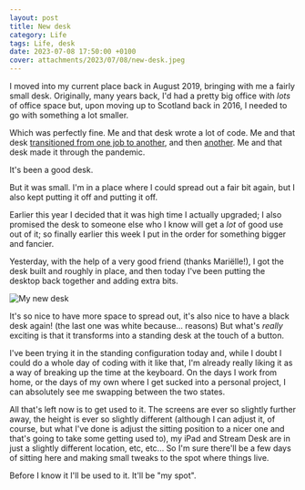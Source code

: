 ```yaml
---
layout: post
title: New desk
category: Life
tags: Life, desk
date: 2023-07-08 17:50:00 +0100
cover: attachments/2023/07/08/new-desk.jpeg
---
```


I moved into my current place back in August 2019, bringing with me a fairly
small desk. Originally, many years back, I'd had a pretty big office with
*lots* of office space but, upon moving up to Scotland back in 2016, I
needed to go with something a lot smaller.

Which was perfectly fine. Me and that desk wrote a lot of code. Me and that
desk [transitioned from one job to
another](/2017/12/12/on_to_something_new.html), and then
[another](/2022/10/05/on-to-something-new-redux.html). Me and that desk made
it through the pandemic.

It's been a good desk.

But it was small. I'm in a place where I could spread out a fair bit again,
but I also kept putting it off and putting it off.

Earlier this year I decided that it was high time I actually upgraded; I
also promised the desk to someone else who I know will get a *lot* of good
use out of it; so finally earlier this week I put in the order for something
bigger and fancier.

Yesterday, with the help of a very good friend (thanks Mariëlle!), I got the
desk built and roughly in place, and then today I've been putting the
desktop back together and adding extra bits.

![My new desk](/attachments/2023/07/08/new-desk.jpeg#centre)

It's so nice to have more space to spread out, it's also nice to have a
black desk again! (the last one was white because... reasons) But what's
*really* exciting is that it transforms into a standing desk at the touch of
a button.

I've been trying it in the standing configuration today and, while I doubt I
could do a whole day of coding with it like that, I'm already really liking
it as a way of breaking up the time at the keyboard. On the days I work from
home, or the days of my own where I get sucked into a personal project, I
can absolutely see me swapping between the two states.

All that's left now is to get used to it. The screens are ever so slightly
further away, the height is ever so slightly different (although I can
adjust it, of course, but what I've done is adjust the sitting position to a
nicer one and that's going to take some getting used to), my iPad and Stream
Desk are in just a slightly different location, etc, etc... So I'm sure
there'll be a few days of sitting here and making small tweaks to the spot
where things live.

Before I know it I'll be used to it. It'll be "my spot".

[//]: # (2023-07-08-new-desk.md ends here)
